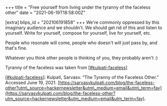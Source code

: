 +++
title = "Free yourself from living under the tyranny of the faceless other"
date = "2021-06-19T18:58:00Z"

[extra]
blips_id = "202106191858"
+++
We're commonly oppressed by this imaginary audience and we shouldn't. We should get rid of this and listen to yourself. Write for yourself, compose for yourself, live for yourself, etc.

People who resonate will come, people who doesn't will just pass by, and that's fine.

Whatever you think other people is thinking of you, they probably aren't :)

Tyranny of the faceless was taken from [[#kulpati-faceless](/blips/tags/kulpati-faceless)]

[[#kulpati-faceless](/blips/tags/kulpati-faceless)]: Kulpati, Sarvasv. “The Tyranny of the Faceless Other.” Accessed June 19, 2021. [https://sarvasvkulpati.com/blog/the-faceless-other?utm\_source=hackernewsletter&utm\_medium=email&utm\_term=fav](https://sarvasvkulpati.com/blog/the-faceless-other?utm_source=hackernewsletter&utm_medium=email&utm_term=fav).
